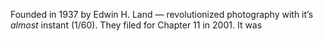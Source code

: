 Founded in 1937 by Edwin H. Land — revolutionized photography with it’s *almost* instant (1/60). They filed for Chapter 11 in 2001. It was 